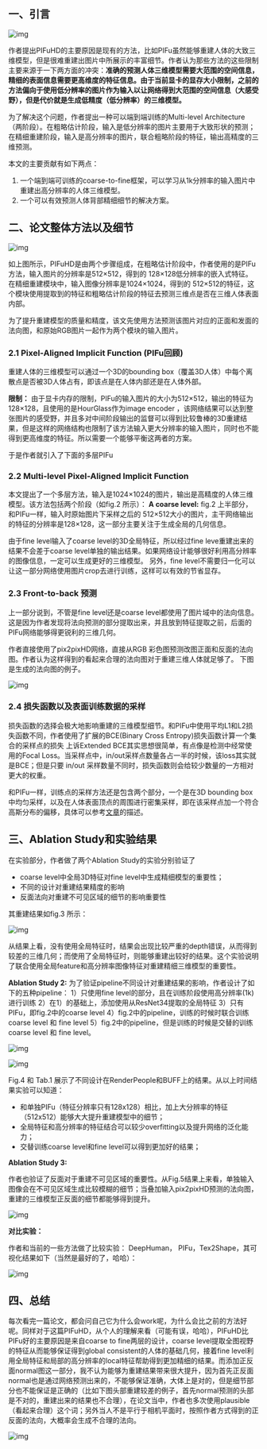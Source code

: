 ## 一、引言



![img](230717.assets/v2-e61829d82d73b5681debdfdde93c2e15_1440w.webp)



作者提出PIFuHD的主要原因是现有的方法，比如PIFu虽然能够重建人体的大致三维模型，但是很难重建出图片中所展示的丰富细节。作者认为那些方法的这些限制主要来源于一下两方面的冲突：**准确的预测人体三维模型需要大范围的空间信息，精细的表面信息需要更高维度的特征信息。由于当前显卡的显存大小限制，之前的方法偏向于使用低分辨率的图片作为输入以让网络得到大范围的空间信息（大感受野），但是代价就是生成低精度（低分辨率）的三维模型。**

为了解决这个问题，作者提出一种可以端到端训练的Multi-level Architecture（两阶段）。在粗略估计阶段，输入是低分辨率的图片主要用于大致形状的预测；在精细重建阶段，输入是高分辨率的图片，联合粗略阶段的特征，输出高精度的三维预测。

本文的主要贡献有如下两点：

1. 一个端到端可训练的coarse-to-fine框架，可以学习从1k分辨率的输入图片中重建出高分辨率的人体三维模型。
2. 一个可以有效预测人体背部精细细节的解决方案。

## 二、论文整体方法以及细节





![img](230717.assets/v2-4ceacf6ca3348a3305f6d17b13de9526_1440w.webp)



如上图所示，PIFuHD是由两个步骤组成，在粗略估计阶段中，作者使用的是PIFu方法，输入图片的分辨率是512×512，得到的 128×128低分辨率的嵌入式特征。在精细重建模块中，输入图像分辨率是1024×1024，得到的 512×512的特征，这个模块使用提取到的特征和粗略估计阶段的特征去预测三维点是否在三维人体表面内部。

为了提升重建模型的质量和精度，该文先使用方法预测该图片对应的正面和发面的法向图，和原始RGB图片一起作为两个模块的输入图片。

### 2.1 Pixel-Aligned Implicit Function (PIFu回顾)

重建人体的三维模型可以通过一个3D的bounding box（覆盖3D人体）中每个离散点是否被3D人体占有，即该点是在人体内部还是在人体外部。

**限制：**
由于显卡内存的限制，PIFu的输入图片的大小为512×512，输出的特征为128×128，且使用的是HourGlass作为image encoder ，该网络结果可以达到整张图片的感受野，并且多对中间阶段输出的监督可以得到比较鲁棒的3D重建结果，但是这样的网络结构也限制了该方法输入更大分辨率的输入图片，同时也不能得到更高维度的特征。所以需要一个能够平衡这两者的方案。

于是作者就引入了下面的多层PIFu

### 2.2 Multi-level Pixel-Aligned Implicit Function

本文提出了一个多层方法，输入是1024×1024的图片，输出是高精度的人体三维模型。该方法包括两个阶段（如fig.2 所示）：
**A coarse level:**
fig.2 上半部分，和PIFu一样，输入时原始图片下采样之后的 512×512大小的图片，主干网络输出的特征的分辨率是128×128，这一部分主要关注于生成全局的几何信息。

由于fine level输入了coarse level的3D全局特征，所以经过fine leve重建出来的结果不会差于coarse level单独的输出结果。如果网络设计能够很好利用高分辨率的图像信息，一定可以生成更好的三维模型。 另外，fine level不需要归一化可以让这一部分网络使用图片crop去进行训练，这样可以有效的节省显存。

### 2.3 Front-to-back 预测

上一部分说到，不管是fine level还是coarse level都使用了图片域中的法向信息。这是因为作者发现将法向预测的部分提取出来，并且放到特征提取之前，后面的PIFu网络能够得更锐利的三维几何。

作者直接使用了pix2pixHD网络，直接从RGB 彩色图预测改图正面和反面的法向图。作者认为这样得到的看起来合理的法向图对于重建三维人体就足够了。 下图是生成的法向图的例子。





![img](230717.assets/v2-abb55846862be43e6615b4f31dc88a13_1440w.webp)



### 2.4 损失函数以及表面训练数据的采样

损失函数的选择会极大地影响重建的三维模型细节。和PIFu中使用平均L1和L2损失函数不同，作者使用了扩展的BCE(Binary Cross Entropy)损失函数计算一个集合的采样点的损失
上诉Extended BCE其实思想很简单，有点像是检测中经常使用的Focal Loss。当采样点中，in/out采样点数量各占一半的时候，该loss其实就是BCE；但是只要 in/out 采样数量不同时，损失函数则会给较少数量的一方相对更大的权重。

和PIFu一样，训练点的采样方法还是包含两个部分，一个是在3D bounding box中均匀采样，以及在人体表面顶点的周围进行密集采样，即在该采样点加一个符合高斯分布的偏移，具体可以参考[文章](https://zhuanlan.zhihu.com/p/148509062)的描述。

## 三、Ablation Study和实验结果

在实验部分，作者做了两个Ablation Study的实验分别验证了

- coarse level中全局3D特征对fine level中生成精细模型的重要性；
- 不同的设计对重建结果精度的影响
- 反面法向对重建不可见区域的细节的影响重要性

其重建结果如fig.3 所示：





![img](230717.assets/v2-6ebff575e89bf3d8ebe4e805cf7b6644_720w.webp)



从结果上看，没有使用全局特征时，结果会出现比较严重的depth错误，从而得到较差的三维几何；而使用了全局特征时，则能够重建出较好的结果。这个实验说明了联合使用全局feature和高分辨率图像特征对重建精细三维模型的重要性。

**Ablation Study 2:**
为了验证pipeline不同设计对重建结果的影响，作者设计了如下的五种pipeline：
1）只使用fine level的部分，且在训练阶段使用高分辨率(1k)进行训练
2）在1）的基础上，添加使用从ResNet34提取的全局特征
3）只有PIFu，即fig.2中的coarse level
4）fig.2中的pipeline，训练的时候时联合训练coarse level 和 fine level
5）fig.2中的pipeline，但是训练的时候是交替的训练coarse level 和 fine level。





![img](230717.assets/v2-20679463d865fec59eb915d65ee7dfd3_720w.webp)







![img](230717.assets/v2-d29cd5e5c4b6efece3ca1e3c9b483b9b_720w.webp)



Fig.4 和 Tab.1 展示了不同设计在RenderPeople和BUFF上的结果。从以上时间结果实验可以知道：

- 和单独PIFu（特征分辨率只有128x128）相比，加上大分辨率的特征 （512x512）能够大大提升重建模型中的细节；
- 全局特征和高分辨率的特征结合可以较少overfitting以及提升网络的泛化能力；
- 交替训练coarse level和fine level可以得到更加好的结果；

**Ablation Study 3:**

作者也验证了反面对于重建不可见区域的重要性。从Fig.5结果上来看，单独输入图像会在不可见区域生成比较模糊的细节；当叠加输入pix2pixHD预测的法向图，重建的三维模型正反面的细节都能够得到提升。





![img](230717.assets/v2-65f5398426a150e11e2822c0647720d4_720w.webp)



**对比实验：**

作者和当前的一些方法做了比较实验： DeepHuman， PIFu，Tex2Shape，其可视化结果如下（当然是最好的了，哈哈）：





![img](230717.assets/v2-0181e2b1636f1d5cb2b694235400012b_720w.webp)



## 四、总结

每次看完一篇论文，都会问自己它为什么会work呢，为什么会比之前的方法好呢。同样对于这篇PIFuHD，从个人的理解来看（可能有误，哈哈），PIFuHD比PIFu好的主要原因是来自coarse to fine两层的设计，coarse level提取全图视野的特征从而能够保证得到global consistent的人体的基础几何，接着fine level利用全局特征和局部的高分辨率的local特征帮助得到更加精细的结果。而添加正反面normal图这一部分，我不认为能够为重建结果带来很大提升，因为首先正反面normal也是通过网络预测出来的，不能够保证准确，大体上是对的，但是细节部分也不能保证是正确的（比如下图头部重建较差的例子，首先normal预测的头部是不对的，重建出来的结果也不合理），在论文当中，作者也多次使用plausible（看起来合理）这个词；另外当人不是平行于相机平面时，按照作者方式得到的正反面的法向，大概率会生成不合理的法向。





![img](230717.assets/v2-a4cdddaa161d75a40088aae18c8eec02_720w.webp)